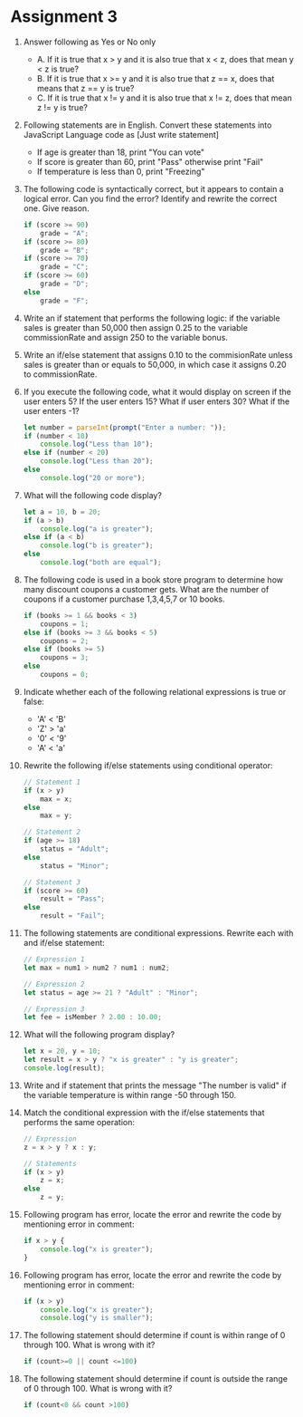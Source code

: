 # Assignment 3

1. Answer following as Yes or No only
   * A. If it is true that x > y and it is also true that x < z, does that mean y < z is true?
   * B. If it is true that x >= y and it is also true that z == x, does that means that z == y is true?
   * C. If it is true that x != y and it is also true that x != z, does that mean z != y is true?

2. Following statements are in English. Convert these statements into JavaScript Language code as [Just write statement]
   * If age is greater than 18, print "You can vote"
   * If score is greater than 60, print "Pass" otherwise print "Fail"
   * If temperature is less than 0, print "Freezing"

3. The following code is syntactically correct, but it appears to contain a logical error. Can you find the error? Identify and rewrite the correct one. Give reason.

   ```javascript
   if (score >= 90)
       grade = "A";
   if (score >= 80)
       grade = "B";
   if (score >= 70)
       grade = "C";
   if (score >= 60)
       grade = "D";
   else
       grade = "F";
   ```

4. Write an if statement that performs the following logic: if the variable sales is greater than 50,000 then assign 0.25 to the variable commissionRate and assign 250 to the variable bonus.

5. Write an if/else statement that assigns 0.10 to the commisionRate unless sales is greater than or equals to 50,000, in which case it assigns 0.20 to commissionRate.

6. If you execute the following code, what it would display on screen if the user enters 5? If the user enters 15? What if user enters 30? What if the user enters -1?

   ```javascript
   let number = parseInt(prompt("Enter a number: "));
   if (number < 10)
       console.log("Less than 10");
   else if (number < 20)
       console.log("Less than 20");
   else
       console.log("20 or more");
   ```

7. What will the following code display?

   ```javascript
   let a = 10, b = 20;
   if (a > b)
       console.log("a is greater");
   else if (a < b)
       console.log("b is greater");
   else
       console.log("both are equal");
   ```

8. The following code is used in a book store program to determine how many discount coupons a customer gets. What are the number of coupons if a customer purchase 1,3,4,5,7 or 10 books.

   ```javascript
   if (books >= 1 && books < 3)
       coupons = 1;
   else if (books >= 3 && books < 5)
       coupons = 2;
   else if (books >= 5)
       coupons = 3;
   else
       coupons = 0;
   ```

9. Indicate whether each of the following relational expressions is true or false:
   * 'A' < 'B'
   * 'Z' > 'a'
   * '0' < '9'
   * 'A' < 'a'

10. Rewrite the following if/else statements using conditional operator:

    ```javascript
    // Statement 1
    if (x > y)
        max = x;
    else
        max = y;

    // Statement 2
    if (age >= 18)
        status = "Adult";
    else
        status = "Minor";

    // Statement 3
    if (score >= 60)
        result = "Pass";
    else
        result = "Fail";
    ```

11. The following statements are conditional expressions. Rewrite each with and if/else statement:

    ```javascript
    // Expression 1
    let max = num1 > num2 ? num1 : num2;

    // Expression 2
    let status = age >= 21 ? "Adult" : "Minor";

    // Expression 3
    let fee = isMember ? 2.00 : 10.00;
    ```

12. What will the following program display?

    ```javascript
    let x = 20, y = 10;
    let result = x > y ? "x is greater" : "y is greater";
    console.log(result);
    ```

13. Write and if statement that prints the message "The number is valid" if the variable temperature is within range -50 through 150.

14. Match the conditional expression with the if/else statements that performs the same operation:

    ```javascript
    // Expression
    z = x > y ? x : y;

    // Statements
    if (x > y)
        z = x;
    else
        z = y;
    ```

15. Following program has error, locate the error and rewrite the code by mentioning error in comment:

    ```javascript
    if x > y {
        console.log("x is greater");
    }
    ```

16. Following program has error, locate the error and rewrite the code by mentioning error in comment:

    ```javascript
    if (x > y)
        console.log("x is greater");
        console.log("y is smaller");
    ```

17. The following statement should determine if count is within range of 0 through 100. What is wrong with it?

    ```javascript
    if (count>=0 || count <=100)
    ```

18. The following statement should determine if count is outside the range of 0 through 100. What is wrong with it?

    ```javascript
    if (count<0 && count >100)
    ```
